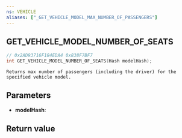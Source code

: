 ```yaml
---
ns: VEHICLE
aliases: ["_GET_VEHICLE_MODEL_MAX_NUMBER_OF_PASSENGERS"]
---
```

## GET_VEHICLE_MODEL_NUMBER_OF_SEATS

```c
// 0x2AD93716F184EDA4 0x838F7BF7
int GET_VEHICLE_MODEL_NUMBER_OF_SEATS(Hash modelHash);
```

```
Returns max number of passengers (including the driver) for the specified vehicle model.
```

## Parameters
* **modelHash**: 

## Return value
